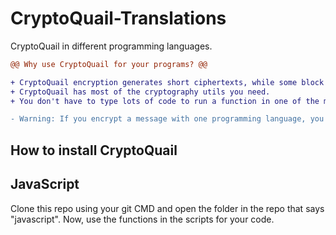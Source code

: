 # CryptoQuail-Translations
CryptoQuail in different programming languages.

```diff
@@ Why use CryptoQuail for your programs? @@

+ CryptoQuail encryption generates short ciphertexts, while some block ciphers generate ciphertexts way longer than the plaintext.
+ CryptoQuail has most of the cryptography utils you need.
+ You don't have to type lots of code to run a function in one of the modules.

- Warning: If you encrypt a message with one programming language, you cannot decrypt it with another translation of CryptoQuail.
```

## How to install CryptoQuail

## JavaScript
Clone this repo using your git CMD and open the folder in the repo that says "javascript". Now, use the functions in the scripts for your code.
